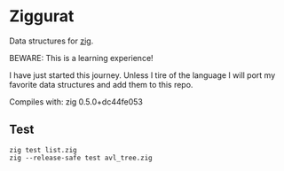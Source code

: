 # Ziggurat

Data structures for [zig](https://ziglang.org/).

BEWARE: This is a learning experience!

I have just started this journey. Unless I tire of the language I will port my
favorite data structures and add them to this repo.

Compiles with: zig 0.5.0+dc44fe053

## Test

    zig test list.zig
    zig --release-safe test avl_tree.zig
